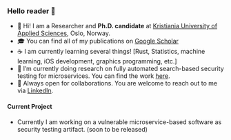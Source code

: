 ### Hello reader 👋

- 🖖 Hi! I am a Researcher and **Ph.D. candidate** at [Kristiania University of Applied Sciences](https://www.kristiania.no), Oslo, Norway.
- 🎓 You can find all of my publications on [Google Scholar](https://scholar.google.com/citations?user=as6az_oAAAAJ&hl=en)
- ☕️ I am currently learning several things! [Rust, Statistics, machine learning, iOS development, graphics programming, etc.]
- 🔭 I’m currently doing research on fully automated search-based security testing for microservices. You can find the work [here](https://github.com/WebFuzzing/EvoMaster).
- 🤙 Always open for collaborations. You are welcome to reach out to me via [LinkedIn](https://www.linkedin.com/in/sseran/).

#### Current Project

- Currently I am working on a vulnerable microservice-based software as security testing artifact. (soon to be released)
